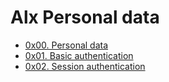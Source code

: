 # Alx Personal data

- [0x00. Personal data](./0x00-personal_data)
- [0x01. Basic authentication](./0x01-Basic_authentication)
- [0x02. Session authentication](./0x02-Session_authentication)
